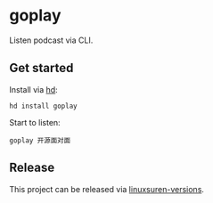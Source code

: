 # goplay

Listen podcast via CLI.

## Get started

Install via [hd](https://github.com/linuxsuren/http-downloader):

```shell
hd install goplay
```

Start to listen:

```shell
goplay 开源面对面
```

## Release

This project can be released via [linuxsuren-versions](https://github.com/linuxsuren/linuxsuren-versions).

